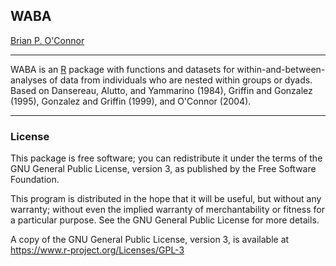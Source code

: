 ## WABA

[Brian P. O'Connor](https://people.ok.ubc.ca/brioconn/boconnor.html)

---

WABA is an [R](https://www.r-project.org) package with functions and 
datasets for within-and-between-analyses of data from individuals who 
are nested within groups or dyads. Based on Dansereau, Alutto, and 
Yammarino (1984), Griffin and Gonzalez (1995), Gonzalez and 
Griffin (1999), and O'Connor (2004).

---

### License

This package is free software; you can redistribute it
under the terms of the GNU General Public License, version 3, as
published by the Free Software Foundation.

This program is distributed in the hope that it will be useful, but
without any warranty; without even the implied warranty of
merchantability or fitness for a particular purpose.  See the GNU
General Public License for more details.

A copy of the GNU General Public License, version 3, is available at
<https://www.r-project.org/Licenses/GPL-3>
